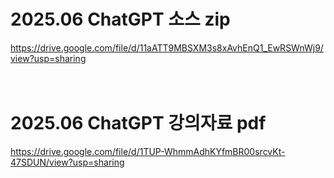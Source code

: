 # 2025.06 ChatGPT 소스 zip

https://drive.google.com/file/d/11aATT9MBSXM3s8xAvhEnQ1_EwRSWnWj9/view?usp=sharing
<br /><br /><br />


# 2025.06 ChatGPT 강의자료 pdf

https://drive.google.com/file/d/1TUP-WhmmAdhKYfmBR00srcvKt-47SDUN/view?usp=sharing
<br /><br /><br />
